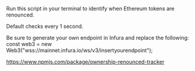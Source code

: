 Run this script in your terminal to identify when Ethereum tokens are renounced.

Default checks every 1 second.

Be sure to generate your own endpoint in Infura and replace the following: const web3 = new Web3("wss://mainnet.infura.io/ws/v3/insertyourendpoint");

https://www.npmjs.com/package/ownership-renounced-tracker
